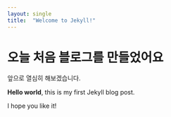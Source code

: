 ```yaml
---
layout: single
title:  "Welcome to Jekyll!"
---
```


# 오늘 처음 블로그를 만들었어요

앞으로 열심히 해보겠습니다.

**Hello world**, this is my first Jekyll blog post.

I hope you like it!
